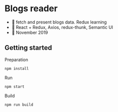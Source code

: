 # Blogs reader

 - :mega: fetch and present blogs data. Redux learning
 - :wrench: React + Redux, Axios, redux-thunk, Semantic UI
 - :date: November 2019
 
 ## Getting started

Preparation
```
npm install
```

Run
```
npm start
```

Build
```
npm run build
```
